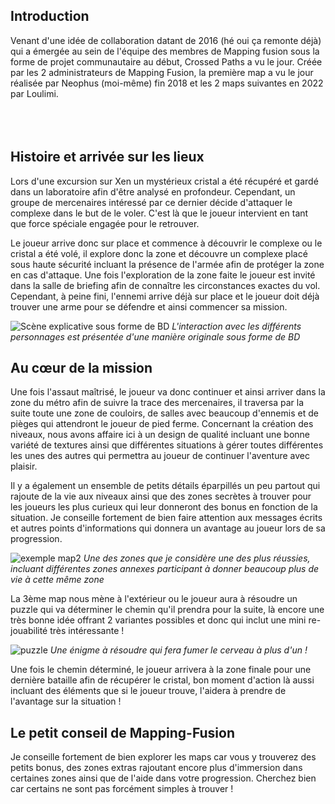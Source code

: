 ## Introduction

Venant d'une idée de collaboration datant de 2016 (hé oui ça remonte déjà) qui a émergée au sein de l'équipe des membres de Mapping fusion sous la forme de projet communautaire au début, Crossed Paths a vu le jour. Créée par les 2 administrateurs de Mapping Fusion, la première map a vu le jour réalisée par Neophus (moi-même) fin 2018 et les 2 maps suivantes en 2022 par Loulimi.
<br><br><br><br>

## Histoire et arrivée sur les lieux

Lors d'une excursion sur Xen un mystérieux cristal a été récupéré et gardé dans un laboratoire afin d'être analysé en profondeur. Cependant, un groupe de mercenaires intéressé par ce dernier décide d'attaquer le complexe dans le but de le voler. C'est là que le joueur intervient en tant que force spéciale engagée pour le retrouver.

Le joueur arrive donc sur place et commence à découvrir le complexe ou le cristal a été volé, il explore donc la zone et découvre un complexe placé sous haute sécurité incluant la présence de l'armée afin de protéger la zone en cas d'attaque. Une fois l'exploration de la zone faite le joueur est invité dans la salle de briefing afin de connaître les circonstances exactes du vol. Cependant, à peine fini, l'ennemi arrive déjà sur place et le joueur doit déjà trouver une arme pour se défendre et ainsi commencer sa mission.

![Scène explicative sous forme de BD](http://localhost/public/uploaded/bd.webp)
*L'interaction avec les différents personnages est présentée d'une manière originale sous forme de BD*<br>

## Au cœur de la mission

Une fois l'assaut maîtrisé, le joueur va donc continuer et ainsi arriver dans la zone du métro afin de suivre la trace des mercenaires, il traversa par la suite toute une zone de couloirs, de salles avec beaucoup d'ennemis et de pièges qui attendront le joueur de pied ferme. Concernant la création des niveaux, nous avons affaire ici à un design de qualité incluant une bonne variété de textures ainsi que différentes situations à gérer toutes différentes les unes des autres qui permettra au joueur de continuer l'aventure avec plaisir. 

Il y a également un ensemble de petits détails éparpillés un peu partout qui rajoute de la vie aux niveaux ainsi que des zones secrètes à trouver pour les joueurs les plus curieux qui leur donneront des bonus en fonction de la situation. Je conseille fortement de bien faire attention aux messages écrits et autres points d'informations qui donnera un avantage au joueur lors de sa progression.

![exemple map2](http://localhost/public/uploaded/image_test_cp.webp)
*Une des zones que je considère une des plus réussies, incluant différentes zones annexes participant à donner beaucoup plus de vie à cette même zone*<br>

La 3ème map nous mène à l'extérieur ou le joueur aura à résoudre un puzzle qui va déterminer le chemin qu'il prendra pour la suite, là encore une très bonne idée offrant 2 variantes possibles et donc qui inclut une mini re-jouabilité très intéressante !

![puzzle](http://localhost/public/uploaded/image_test_cp2.webp) *Une énigme à résoudre qui fera fumer le cerveau à plus d'un !*<br>

Une fois le chemin déterminé, le joueur arrivera à la zone finale pour une dernière bataille afin de récupérer le cristal, bon moment d'action là aussi incluant des éléments que si le joueur trouve, l'aidera à prendre de l'avantage sur la situation !

<!---img http://localhost/public/uploaded/crossedpaths1-4.webp -->
<!---img http://localhost/public/uploaded/crossedpaths1.webp -->
<!---img http://localhost/public/uploaded/20220906234346-1-0.webp -->
<!---img http://localhost/public/uploaded/20220907215313-1.webp -->

<!--- Conseil -->
## Le petit conseil de Mapping-Fusion

Je conseille fortement de bien explorer les maps car vous y trouverez des petits bonus, des zones extras rajoutant encore plus d'immersion dans certaines zones ainsi que de l'aide dans votre progression. Cherchez bien car certains ne sont pas forcément simples à trouver !